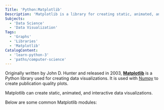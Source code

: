 ```yaml
---
Title: 'Python:Matplotlib'
Description: 'Matplotlib is a library for creating static, animated, and interactive visualizations in Python.'
Subjects:
  - 'Data Science'
  - 'Data Visualization'
Tags:
  - 'Graphs'
  - 'Libraries'
  - 'Matplotlib'
CatalogContent:
  - 'learn-python-3'
  - 'paths/computer-science'
---
```


Originally written by John D. Hunter and released in 2003, [**Matplotlib**](https://matplotlib.org) is a Python library used for creating data visualizations. It is used with [Numpy](https://www.codecademy.com/resources/docs/numpy) to create publication quality plots.

Matplotlib can create static, animated, and interactive data visualizations.

Below are some common Matplotlib modules:
